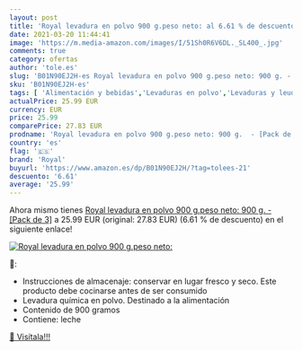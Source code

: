 ```yaml
---
layout: post
title: 'Royal levadura en polvo 900 g.peso neto: al 6.61 % de descuento'
date: 2021-03-20 11:44:41
image: 'https://m.media-amazon.com/images/I/51Sh0R6V6DL._SL400_.jpg'
comments: true
category: ofertas
author: 'tole.es'
slug: 'B01N90EJ2H-es Royal levadura en polvo 900 g.peso neto: 900 g. - [Pack de 3]'
sku: 'B01N90EJ2H-es'
tags: [ 'Alimentación y bebidas','Levaduras en polvo','Levaduras y leudantes','Productos para cocina y repostería','levadura','royal', ]
actualPrice: 25.99 EUR
currency: EUR
price: 25.99
comparePrice: 27.83 EUR
prodname: 'Royal levadura en polvo 900 g.peso neto: 900 g.  - [Pack de 3]'
country: 'es'
flag: '🇪🇸'
brand: 'Royal'
buyurl: 'https://www.amazon.es/dp/B01N90EJ2H/?tag=tolees-21'
descuento: '6.61'
average: '25.99'
---
```


Ahora mismo tienes [Royal levadura en polvo 900 g.peso neto: 900 g.  - [Pack de 3]](https://www.amazon.es/dp/B01N90EJ2H/?tag=tolees-21) a 25.99 EUR (original: 27.83 EUR) (6.61 %  de descuento) en el siguiente enlace!

[![Royal levadura en polvo 900 g.peso neto:](https://m.media-amazon.com/images/I/51Sh0R6V6DL._SL400_.jpg)](https://www.amazon.es/dp/B01N90EJ2H/?tag=tolees-21)

🔎:

- Instrucciones de almacenaje: conservar en lugar fresco y seco. Este producto debe cocinarse antes de ser consumido
- Levadura química en polvo. Destinado a la alimentación
- Contenido de 900 gramos
- Contiene: leche

[🛒 Visítala!!!](https://www.amazon.es/dp/B01N90EJ2H/?tag=tolees-21)
